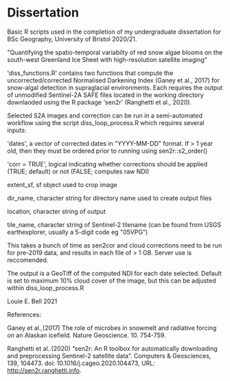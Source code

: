 # Dissertation
Basic R scripts used in the completion of my undergraduate dissertation for BSc Geography, University of Bristol 2020/21.

"Quantifying the spatio-temporal variabilty of red snow algae blooms on the south-west Greenland Ice Sheet with high-resolution satellite imaging"

'diss_functions.R' contains two functions that compute the uncorrected/corrected Normalised Darkening Index (Ganey et al., 2017) for snow-algal detection in supraglacial environments.
Each requires the output of unmodified Sentinel-2A SAFE files located in the working directory downlaoded using the R package 'sen2r' (Ranghetti et al., 2020).

Selected S2A images and correction can be run in a semi-automated workflow using the script diss_loop_process.R which requires several inputs:

'dates', a vector of corrected dates in "YYYY-MM-DD" format. If > 1 year old, then they must be ordered prior to running using sen2r::s2_order()

'corr = TRUE', logical indicating whether corrections should be applied (TRUE; default) or not (FALSE; computes raw NDI) 

extent_sf, sf object used to crop image

dir_name,  character string for directory name used to create output files

location, character string of output

tile_name, character string of Sentinel-2 tilename (can be found from USGS earthexplorer, usually a 5-digit code eg "05VPG")

This takes a bunch of time as sen2cor and cloud corrections need to be run for pre-2019 data, and results in each file of > 1 GB. Server use is reccomended.

The output is a GeoTiff of the computed NDI for each date selected. Default is set to maximum 10% cloud cover of the image, but this can be adjusted within diss_loop_process.R



Louie E. Bell 2021

References:

Ganey et al.,(2017) The role of microbes in snowmelt and radiative forcing on an Alaskan icefield. Nature Geoscience. 10. 754-759.

Ranghetti et al..(2020) “sen2r: An R toolbox for automatically downloading and preprocessing Sentinel-2 satellite data”. Computers & Geosciences, 139, 104473. doi: 10.1016/j.cageo.2020.104473, URL: http://sen2r.ranghetti.info.
